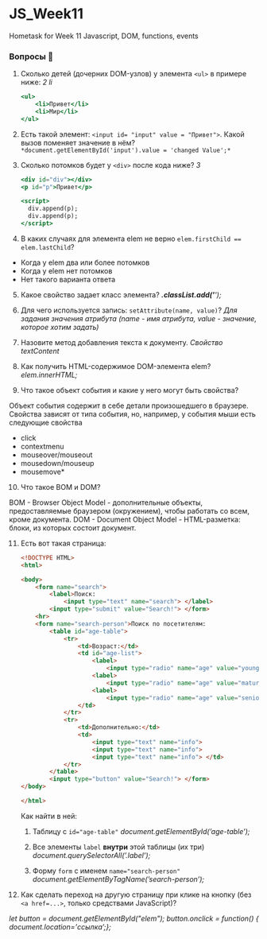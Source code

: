 # JS_Week11
Hometask for Week 11 Javascript, DOM, functions, events

### Вопросы 💎
1. Сколько детей (дочерних DOM-узлов) у элемента `<ul>` в примере ниже:
*2 li*
    
    ```jsx
    <ul>
        <li>Привет</li>
        <li>Мир</li>
    </ul>
    ```
    
2. Есть такой элемент: `<input id= "input" value = "Привет">`. Какой вызов поменяет значение в нём? 
`*document.getElementById('input').value = 'changed Value';*`

3. Сколько потомков будет у `<div>` после кода ниже?
*3*

    
    ```jsx
    <div id="div"></div>
    <p id="p">Привет</p>
    
    <script>
      div.append(p);
      div.append(p);
    </script>
    ```
    
4. В каких случаях для элемента elem не верно `elem.firstChild == elem.lastChild`?
- Когда у elem два или более потомков
- Когда у elem нет потомков
- Нет такого варианта ответа

5. Какое свойство задает класс элемента?
***.classList.add('**');*

6. Для чего используется запись: `setAttribute(name, value)`?
*Для задания значения атрибута (name - имя атрибута, value - значение, которое хотим задать)*

7. Назовите метод добавления текста к документу.
*Свойство textContent* 

8. Как получить HTML-содержимое DOM-элемента elem?
*elem.innerHTML;*

9. Что такое объект события и какие у него могут быть свойства?

Объект события содержит в себе детали произошедшего в браузере. 
Свойства зависят от типа события, но, например, у события мыши есть следующие свойства
- click
- contextmenu
- mouseover/mouseout
- mousedown/mouseup
- mousemove*

10. Что такое BOM и DOM?

BOM - Browser Object Model - дополнительные объекты, предоставляемые браузером (окружением), чтобы работать со всем, кроме документа.
DOM - Document Object Model -  HTML-разметка: блоки, из которых состоит документ.

11. Есть вот такая страница:
    
    ```html
    <!DOCTYPE HTML>
    <html>
    
    <body>
    	<form name="search">
    		<label>Поиск:
    			<input type="text" name="search"> </label>
    		<input type="submit" value="Search!"> </form>
    	<hr>
    	<form name="search-person">Поиск по посетителям:
    		<table id="age-table">
    			<tr>
    				<td>Возраст:</td>
    				<td id="age-list">
    					<label>
    						<input type="radio" name="age" value="young">до 18</label>
    					<label>
    						<input type="radio" name="age" value="mature">18-50</label>
    					<label>
    						<input type="radio" name="age" value="senior">старше 50</label>
    				</td>
    			</tr>
    			<tr>
    				<td>Дополнительно:</td>
    				<td>
    					<input type="text" name="info">
    					<input type="text" name="info">
    					<input type="text" name="info"> </td>
    			</tr>
    		</table>
    		<input type="button" value="Search!"> </form>
    </body>
    
    </html>
    ```
    
    Как найти в ней:
    
    1. Таблицу с `id="age-table"`
    *document.getElementById(’age-table’);*
    
    2. Все элементы `label` **внутри** этой таблицы (их три)
    *document.querySelectorAll(’.label’);*
    
    3. Форму `form` с именем `name="search-person"`
    *document.getElementByTagName(’search-person’);*
    
12. Как сделать переход на другую страницу при клике на кнопку (без `<a href=...>`, только средствами JavaScript)?

*let button = document.getElementById("elem");
button.onclick = function() { document.location=’ссылка’;};*
